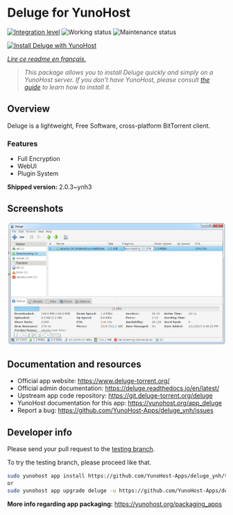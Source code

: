 <!--
N.B.: This README was automatically generated by https://github.com/YunoHost/apps/tree/master/tools/README-generator
It shall NOT be edited by hand.
-->

# Deluge for YunoHost

[![Integration level](https://dash.yunohost.org/integration/deluge.svg)](https://dash.yunohost.org/appci/app/deluge) ![Working status](https://ci-apps.yunohost.org/ci/badges/deluge.status.svg) ![Maintenance status](https://ci-apps.yunohost.org/ci/badges/deluge.maintain.svg)

[![Install Deluge with YunoHost](https://install-app.yunohost.org/install-with-yunohost.svg)](https://install-app.yunohost.org/?app=deluge)

*[Lire ce readme en français.](./README_fr.md)*

> *This package allows you to install Deluge quickly and simply on a YunoHost server.
If you don't have YunoHost, please consult [the guide](https://yunohost.org/#/install) to learn how to install it.*

## Overview

Deluge is a lightweight, Free Software, cross-platform BitTorrent client.

### Features

- Full Encryption
- WebUI
- Plugin System



**Shipped version:** 2.0.3~ynh3

## Screenshots

![Screenshot of Deluge](./doc/screenshots/screenshot.png)

## Documentation and resources

* Official app website: <https://www.deluge-torrent.org/>
* Official admin documentation: <https://deluge.readthedocs.io/en/latest/>
* Upstream app code repository: <https://git.deluge-torrent.org/deluge>
* YunoHost documentation for this app: <https://yunohost.org/app_deluge>
* Report a bug: <https://github.com/YunoHost-Apps/deluge_ynh/issues>

## Developer info

Please send your pull request to the [testing branch](https://github.com/YunoHost-Apps/deluge_ynh/tree/testing).

To try the testing branch, please proceed like that.

``` bash
sudo yunohost app install https://github.com/YunoHost-Apps/deluge_ynh/tree/testing --debug
or
sudo yunohost app upgrade deluge -u https://github.com/YunoHost-Apps/deluge_ynh/tree/testing --debug
```

**More info regarding app packaging:** <https://yunohost.org/packaging_apps>

